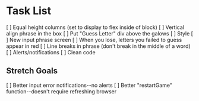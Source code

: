 # Task List

[ ] Equal height columns (set to display to flex inside of block)
[ ] Vertical align phrase in the box
[ ] Put "Guess Letter" div above the galows
[ ] Style
[ ] New input phrase screen
[ ] When you lose, letters you failed to guess appear in red
[ ] Line breaks in phrase (don't break in the middle of a word)
[ ] Alerts/notifications
[ ] Clean code


## Stretch Goals

[ ] Better input error notifications--no alerts
[ ] Better "restartGame" function--doesn't require refreshing browser
